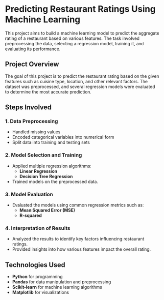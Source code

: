 # Predicting Restaurant Ratings Using Machine Learning

This project aims to build a machine learning model to predict the aggregate rating of a restaurant based on various features. The task involved preprocessing the data, selecting a regression model, training it, and evaluating its performance.

## **Project Overview**

The goal of this project is to predict the restaurant rating based on the given features such as cuisine type, location, and other relevant factors. The dataset was preprocessed, and several regression models were evaluated to determine the most accurate prediction.

## **Steps Involved**

### 1. **Data Preprocessing**
   - Handled missing values
   - Encoded categorical variables into numerical form
   - Split data into training and testing sets

### 2. **Model Selection and Training**
   - Applied multiple regression algorithms:
     - **Linear Regression**
     - **Decision Tree Regression**
   - Trained models on the preprocessed data.

### 3. **Model Evaluation**
   - Evaluated the models using common regression metrics such as:
     - **Mean Squared Error (MSE)**
     - **R-squared**

### 4. **Interpretation of Results**
   - Analyzed the results to identify key factors influencing restaurant ratings.
   - Provided insights into how various features impact the overall rating.

## **Technologies Used**
- **Python** for programming
- **Pandas** for data manipulation and preprocessing
- **Scikit-learn** for machine learning algorithms
- **Matplotlib** for visualizations

